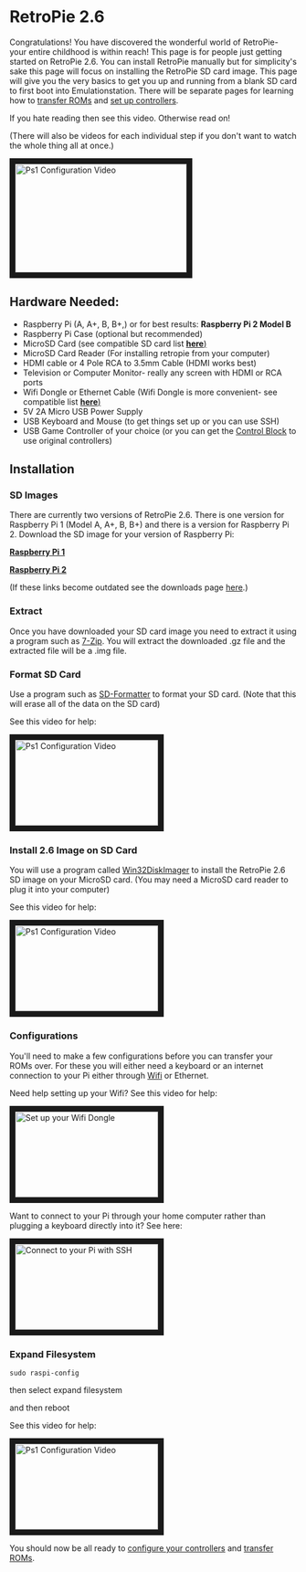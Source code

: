 # RetroPie 2.6

Congratulations! You have discovered the wonderful world of RetroPie- your entire childhood is within reach! This page is for people just getting started on RetroPie 2.6. You can install RetroPie manually but for simplicity's sake this page will focus on installing the RetroPie SD card image. This page will give you the very basics to get you up and running from a blank SD card to first boot into Emulationstation. There will be separate pages for learning how to [transfer ROMs](https://github.com/petrockblog/RetroPie-Setup/wiki/How-to-get-ROMs-on-the-SD-card) and [set up controllers](https://github.com/petrockblog/RetroPie-Setup/wiki/RetroArch-Configuration).

If you hate reading then see this video. Otherwise read on! 

(There will also be videos for each individual step if you don't want to watch the whole thing all at once.)

<a href="https://www.youtube.com/watch?v=ySoTQhQqZdI
" target="_blank"><img src="https://i.ytimg.com/vi_webp/ySoTQhQqZdI/mqdefault.webp" 
alt="Ps1 Configuration Video" width="300" height="190" border="10" /></a>

## Hardware Needed:

 * Raspberry Pi (A, A+, B, B+,) or for best results: **Raspberry Pi 2 Model B**
 * Raspberry Pi Case (optional but recommended)
 * MicroSD Card (see compatible SD card list [**here**)](http://elinux.org/RPi_SD_cards)
 * MicroSD Card Reader (For installing retropie from your computer)
 * HDMI cable or 4 Pole RCA to 3.5mm Cable (HDMI works best)
 * Television or Computer Monitor- really any screen with HDMI or RCA ports
 * Wifi Dongle or Ethernet Cable (Wifi Dongle is more convenient- see compatible list [**here**)](http://elinux.org/RPi_USB_Wi-Fi_Adapters)
 * 5V 2A Micro USB Power Supply
 * USB Keyboard and Mouse (to get things set up or you can use SSH)
 * USB Game Controller of your choice (or you can get the [Control Block](http://blog.petrockblock.com/2014/12/29/controlblock-power-switch-and-io-for-the-raspberry-pi/) to use original controllers)

## Installation

### SD Images

There are currently two versions of RetroPie 2.6. There is one version for Raspberry Pi 1 (Model A, A+, B, B+) and there is a version for Raspberry Pi 2. Download the SD image for your version of Raspberry Pi:

**[Raspberry Pi 1](http://blog.petrockblock.com/retropie/retropie-downloads/download-info/retropie-sd-card-image-for-rpi-version-1/)**

**[Raspberry Pi 2](http://blog.petrockblock.com/retropie/retropie-downloads/download-info/retropie-sd-card-image-for-rpi-version-2/)**

(If these links become outdated see the downloads page [here](http://blog.petrockblock.com/retropie/retropie-downloads/).)

### Extract

Once you have downloaded your SD card image you need to extract it using a program such as [7-Zip](http://www.7-zip.org/). You will extract the downloaded .gz file and the extracted file will be a .img file.

### Format SD Card

Use a program such as [SD-Formatter](https://www.sdcard.org/downloads/formatter_4/) to format your SD card. (Note that this will erase all of the data on the SD card)

See this video for help:

<a href="https://www.youtube.com/watch?v=YdCzn4kTTO0
" target="_blank"><img src="https://i.ytimg.com/vi_webp/YdCzn4kTTO0/mqdefault.webp" 
alt="Ps1 Configuration Video" width="250" height="150" border="10" /></a>

### Install 2.6 Image on SD Card

You will use a program called [Win32DiskImager](http://sourceforge.net/projects/win32diskimager/) to install the RetroPie 2.6 SD image on your MicroSD card. (You may need a MicroSD card reader to plug it into your computer)

See this video for help:

<a href="https://www.youtube.com/watch?v=gr52HC3V_Lg
" target="_blank"><img src="https://i.ytimg.com/vi_webp/gr52HC3V_Lg/mqdefault.webp" 
alt="Ps1 Configuration Video" width="250" height="150" border="10" /></a>

### Configurations

You'll need to make a few configurations before you can transfer your ROMs over. For these you will either need a keyboard or an internet connection to your Pi either through [Wifi](https://github.com/petrockblog/RetroPie-Setup/wiki/Setting-Up-Wifi) or Ethernet. 

Need help setting up your Wifi? See this video for help:

<a href="https://www.youtube.com/watch?v=hXzPJMAJAac
" target="_blank"><img src="https://i.ytimg.com/vi_webp/gr52HC3V_Lg/mqdefault.webp" 
alt="Set up your Wifi Dongle" width="250" height="150" border="10" /></a>

Want to connect to your Pi through your home computer rather than plugging a keyboard directly into it? See here:

<a href="https://www.youtube.com/watch?v=RyNii3UcHPw
" target="_blank"><img src="https://i.ytimg.com/vi_webp/gr52HC3V_Lg/mqdefault.webp" 
alt="Connect to your Pi with SSH" width="250" height="150" border="10" /></a>

### Expand Filesystem

`sudo raspi-config`

then select expand filesystem

and then reboot

See this video for help:

<a href="https://www.youtube.com/watch?v=ujYsnm-Zr4o
" target="_blank"><img src="https://i.ytimg.com/vi_webp/ujYsnm-Zr4o/mqdefault.webp" 
alt="Ps1 Configuration Video" width="250" height="150" border="10" /></a>

You should now be all ready to [configure your controllers](https://github.com/petrockblog/RetroPie-Setup/wiki/RetroArch-Configuration) and [transfer ROMs](https://github.com/petrockblog/RetroPie-Setup/wiki/How-to-get-ROMs-on-the-SD-card).